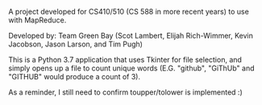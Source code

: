 A project developed for CS410/510 (CS 588 in more recent years) to use with MapReduce.

Developed by: Team Green Bay (Scot Lambert, Elijah Rich-Wimmer, Kevin Jacobson, Jason Larson, and Tim Pugh)

This is a Python 3.7 application that uses Tkinter for file selection, and simply opens up a file to count unique words (E.G. "github", "GiThUb" and "GITHUB" would produce a count of 3).

As a reminder, I still need to confirm toupper/tolower is implemented :)
